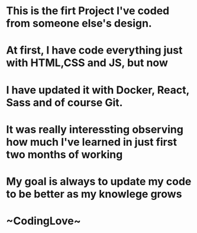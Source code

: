 # This is the firt Project I've coded from someone else's design.
# At first, I have code everything just with HTML,CSS and JS, but now
# I have updated it with Docker, React, Sass and of course Git.
# It was really interessting observing how much I've learned in just first two months of working 
# My goal is always to update my code to be better as my knowlege grows
# ~CodingLove~
